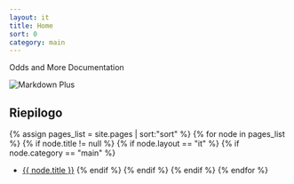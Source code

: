 ```yaml
---
layout: it
title: Home
sort: 0
category: main
---
```

<p class="message">
    
</p>

Odds and More Documentation

![Markdown Plus]({{site.baseurl}}/public/images/logo/logo-o-amd-more.png)







## Riepilogo

{% assign pages_list = site.pages | sort:"sort" %}
    {% for node in pages_list %}
    {% if node.title != null %}
    {% if node.layout == "it" %}
    {% if node.category == "main" %}
  * <a class="link-detail"
      href="{{site.baseurl}}{{ node.url }}">{{ node.title }}</a>
    {% endif %}
    {% endif %}
    {% endif %}
    {% endfor %}


